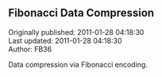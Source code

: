## Fibonacci Data Compression  
Originally published: 2011-01-28 04:18:30  
Last updated: 2011-01-28 04:18:30  
Author: FB36   
  
Data compression via Fibonacci encoding.